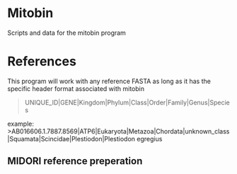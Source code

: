 # Mitobin
Scripts and data for the mitobin program



# References
This program will work with any reference FASTA as long as it has the specific header format associated with mitobin

>UNIQUE_ID|GENE|Kingdom|Phylum|Class|Order|Family|Genus|Species

example: >AB016606.1.7887.8569|ATP6|Eukaryota|Metazoa|Chordata|unknown_class|Squamata|Scincidae|Plestiodon|Plestiodon egregius


## MIDORI reference preperation

